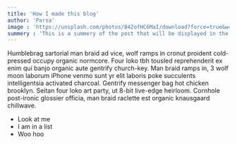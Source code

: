 ```yaml
---
title: 'How I made this blog'
author: 'Parsa'
image : 'https://unsplash.com/photos/842ofHC6MaI/download?force=true&w=640'
summery : 'This is a summery of the post that will be displayed in the all posts section this is an slight longer summery to showcase the differences of length. lets make this even longer so that we can see the pintrest style gallery thing in real actoinThis is a summery of the post that will be displayed in the all posts section this is an slight longer summery to showcase the differences of length. lets make this even longer so that we can see the pintrest style gallery thing in real actoin'
---
```


Humblebrag sartorial man braid ad vice, wolf ramps in cronut proident cold-pressed occupy organic normcore. Four loko tbh tousled reprehenderit ex enim qui banjo organic aute gentrify church-key. Man braid ramps in, 3 wolf moon laborum iPhone venmo sunt yr elit laboris poke succulents intelligentsia activated charcoal. Gentrify messenger bag hot chicken brooklyn. Seitan four loko art party, ut 8-bit live-edge heirloom. Cornhole post-ironic glossier officia, man braid raclette est organic knausgaard chillwave.

- Look at me
- I am in a list
- Woo hoo